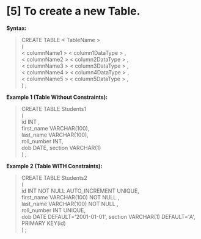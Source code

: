 # [5] To create a new Table.  
<b>Syntax:</b>  
> CREATE TABLE < TableName >   
(  
< columnName1 > < column1DataType > <optionalContraints>,  
< columnName2 > < column2DataType > <optionalContraints>,  
< columnName3 > < column3DataType > <optionalContraints>,  
< columnName4 > < column4DataType > <optionalContraints>,  
< columnName5 > < column5DataType > <optionalContraints>,  
) ;  

<b>Example 1 (Table Without Constraints):</b>
> CREATE TABLE Students1   
(  
id INT ,  
first_name VARCHAR(100),  
last_name VARCHAR(100),  
roll_number INT,  
dob DATE, 
section VARCHAR(1)   
) ;  
  
<b>Example 2 (Table WITH Constraints):</b>
> CREATE TABLE Students2   
(  
id INT NOT NULL AUTO_INCREMENT UNIQUE,  
first_name VARCHAR(100) NOT NULL ,  
last_name VARCHAR(100) NOT NULL ,  
roll_number INT UNIQUE,  
dob DATE DEFAULT='2001-01-01', 
section VARCHAR(1) DEFAULT='A', 
PRIMARY KEY(id)      
) ;  
  
   
